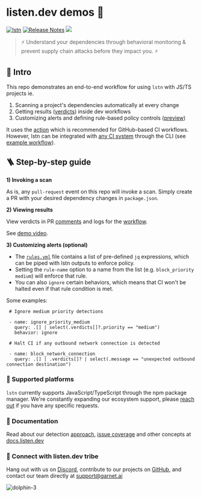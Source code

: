 # listen.dev demos :dolphin:
[![lstn](https://github.com/garnet-org/demos/actions/workflows/lstn.yml/badge.svg?branch=main)](https://github.com/garnet-org/demos/actions/workflows/lstn.yml)
[![Release Notes](https://img.shields.io/github/release/listendev/action)](https://github.com/listendev/action/releases)
[![](https://dcbadge.vercel.app/api/server/Tmavx64a?compact=true&style=flat)](https://discord.gg/Tmavx64a)

> ⚡ Understand your dependencies through behavioral monitoring & prevent supply chain attacks before they impact you. ⚡

## 👋 Intro

This repo demonstrates an end-to-end workflow for using `lstn` with JS/TS projects ie. 

1) Scanning a project's dependencies automatically at every change
2) Getting results ([verdicts](https://docs.listen.dev/concepts/verdicts)) inside dev workflows  
3) Customizing alerts and defining rule-based policy controls ([preview](https://docs.listen.dev/lstn-github-action/ignoring-results))

It uses the [action](https://github.com/marketplace/actions/scan-your-dependencies-with-the-listen-dev-cli) which is recommended for GitHub-based CI workflows. However, lstn can be integrated with [any CI system](https://docs.listen.dev/lstn-cli/integration-guides/ci) through the CLI (see [example workflow](https://github.com/garnet-org/demos/blob/main/.github/workflows/lstn-cli-workflow.yml)).

## 🪜 Step-by-step guide

**1) Invoking a scan**

As is, any `pull-request` event on this repo will invoke a scan. Simply create a PR with your desired dependency changes in `package.json`.

**2) Viewing results**

View verdicts in PR [comments](https://github.com/garnet-org/demos/pull/10#issuecomment-1489536753) and logs for the [workflow](https://github.com/garnet-org/demos/actions).

See [demo video](https://www.loom.com/share/d6662a575b41478fb4ddceef39ba1d57
).


**3) Customizing alerts (optional)**

- The [`rules.yml`](https://github.com/garnet-org/demos/blob/main/rules.yml) file contains a list of pre-defined `jq` expressions, which can be piped with lstn outputs to enforce policy.
- Setting the `rule-name` option to a name from the list (e.g. `block_priority medium`) will enforce that rule.
- You can also `ignore` certain behaviors, which means that CI won't be halted even if that rule condition is met.

Some examples:
 ```
  # Ignore medium priority detections 

  - name: ignore_priority_medium
    query: .[] | select(.verdicts[]?.priority == "medium")
    behavior: ignore
    
  # Halt CI if any outbound network connection is detected

  - name: block_network_connection
    query: .[] | .verdicts[]? | select(.message == "unexpected outbound connection destination")
  ```
### 🧰 Supported platforms

`lstn` currently supports JavaScript/TypeScript through the npm package manager. We're constantly expanding our ecosystem support, please [reach out](https://discord.gg/hvyUffjw) if you have any specific requests. 

### 📖 Documentation

Read about our detection [approach](https://docs.listen.dev/concepts/detection-approach), [issue coverage](https://docs.listen.dev/concepts/threat-coverage) and other concepts at [docs.listen.dev](https://docs.listen.dev/)

### 🔗 Connect with listen.dev tribe 

Hang out with us on [Discord](https://discord.gg/Tmavx64a), contribute to our projects on [GitHub](https://github.com/listendev), and contact our team directly at [support@garnet.ai](mailto:support@garnet.ai) 


![dolphin-3](https://github.com/garnet-org/demos/assets/3413596/265c7475-8b6c-408a-9a2b-228ec12e8232)
